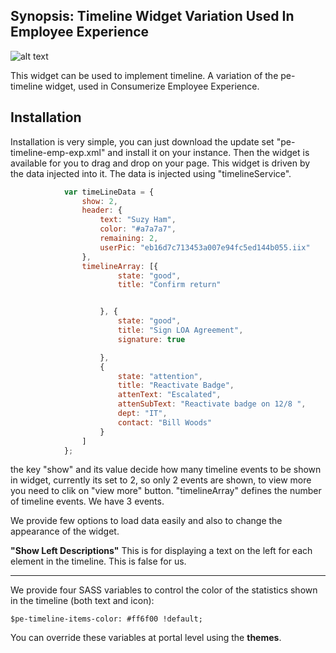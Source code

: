 ## Synopsis: Timeline Widget Variation Used In Employee Experience

![alt text](../images/pe-timeline-emp-exp.png "Timeline Widget")


This widget can be used to implement timeline. A variation of the pe-timeline widget, used in Consumerize Employee Experience.

## Installation

Installation is very simple, you can just download the update set "pe-timeline-emp-exp.xml" and install it on your instance. Then the widget is available for you to drag and drop on your page. This widget is driven by the data injected into it. The data is injected using "timelineService".

```javascript
            var timeLineData = {
                show: 2,
                header: {
                    text: "Suzy Ham",
                    color: "#a7a7a7",
                    remaining: 2,
                    userPic: "eb16d7c713453a007e94fc5ed144b055.iix"
                },
                timelineArray: [{
                        state: "good",
                        title: "Confirm return"


                    }, {
                        state: "good",
                        title: "Sign LOA Agreement",
                        signature: true

                    },
                    {
                        state: "attention",
                        title: "Reactivate Badge",
                        attenText: "Escalated",
                        attenSubText: "Reactivate badge on 12/8 ",
                        dept: "IT",
                        contact: "Bill Woods"
                    }
                ]
            };
```

the key "show" and its value decide how many timeline events to be shown in widget, currently its set to 2, so only 2 events are shown, to view more you need to clik on "view more" button.
"timelineArray" defines the number of timeline events. We have 3 events.


We provide few options to load data easily and also to change the appearance of the widget.

**"Show Left Descriptions"** This is for displaying a text on the left for each element in the timeline. This is false for us.

***

We provide four SASS variables to control the color of the statistics shown in the timeline (both text and icon):

`$pe-timeline-items-color: #ff6f00 !default;`

You can override these variables at portal level using the **themes**.
